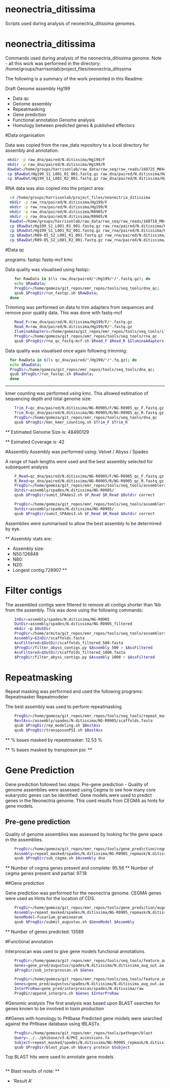 # neonectria_ditissima
Scripts used during analysis of neonectria_ditissima genomes.

neonectria_ditissima
====================

Commands used during analysis of the neonectria_ditissima genome. Note - all this work was performed in the directory: /home/groups/harrisonlab/project_files/neonectria_ditissima

The following is a summary of the work presented in this Readme:

Draft Genome assembly Hg199
  * Data qc
  * Genome assembly
  * Repeatmasking
  * Gene prediction
  * Functional annotation
Genome analysis
  * Homology between predicted genes & published effectors


#Data organisation

Data was copied from the raw_data repository to a local directory for assembly
and annotation.


```bash
 mkdir -p raw_dna/paired/N.ditissima/Hg199/F
 mkdir -p raw_dna/paired/N.ditissima/Hg199/R
 RawDat=/home/groups/harrisonlab/raw_data/raw_seq/raw_reads/160725_M04465_0020-AP1N0
 cp $RawDat/Hg199_S1_L001_R1_001.fastq.gz raw_dna/paired/N.ditissima/Hg199/F/.
 cp $RawDat/Hg199_S1_L001_R2_001.fastq.gz raw_dna/paired/N.ditissima/Hg199/R/.
```

RNA data was also copied into the project area:

```bash
  cd /home/groups/harrisonlab/project_files/neonectria_ditissima
  mkdir -p raw_rna/paired/N.ditissima/Hg199/F
  mkdir -p raw_rna/paired/N.ditissima/Hg199/R
  mkdir -p raw_dna/paired/N.ditissima/R0905/F
  mkdir -p raw_dna/paired/N.ditissima/R0905/R
  RawDat=/home/groups/harrisonlab/raw_data/raw_seq/raw_reads/160718_M04465_0018_ANU02
  cp $RawDat/Hg199_S1_L001_R1_001.fastq.gz raw_rna/paired/N.ditissima/Hg199/F/.
  cp $RawDat/Hg199_S1_L001_R2_001.fastq.gz raw_rna/paired/N.ditissima/Hg199/R/.
  cp $RawDat/R09-05_S2_L001_R1_001.fastq.gz raw_rna/paired/N.ditissima/R0905/F/.
  cp $RawDat/R09-05_S2_L001_R2_001.fastq.gz raw_rna/paired/N.ditissima/R0905/R/.
```


#Data qc

programs: fastqc fastq-mcf kmc

Data quality was visualised using fastqc:

```bash
    for RawData in $(ls raw_dna/paired/*/Hg199/*/*.fastq.gz); do
    echo $RawData;
    ProgDir=/home/gomeza/git_repos/emr_repos/tools/seq_tools/dna_qc;
    qsub $ProgDir/run_fastqc.sh $RawData;
  done
```

Trimming was performed on data to trim adapters from sequences and remove poor quality data.
This was done with fastq-mcf


```bash
    Read_F=raw_dna/paired/N.ditissima/Hg199/F/*.fastq.gz
    Read_R=raw_dna/paired/N.ditissima/Hg199/R/*.fastq.gz
    IluminaAdapters=/home/gomeza/git_repos/emr_repos/tools/seq_tools/illumina_full_adapters.fa
    ProgDir=/home/gomeza/git_repos/emr_repos/tools/seq_tools/rna_qc
    qsub $ProgDir/rna_qc_fastq-mcf.sh $Read_F $Read_R $IluminaAdapters DNA
```

Data quality was visualised once again following trimming:

```bash
  for RawData in $(ls qc_dna/paired/*/Hg199/*/*.fq.gz); do
  echo $RawData;
  ProgDir=/home/gomeza/git_repos/emr_repos/tools/seq_tools/dna_qc;
  qsub $ProgDir/run_fastqc.sh $RawData;
  done
```
----

kmer counting was performed using kmc.
This allowed estimation of sequencing depth and total genome size:

```bash
	Trim_F=qc_dna/paired/N.ditissima/NG-R0905/F/NG-R0905_qc_F.fastq.gz
	Trim_R=qc_dna/paired/N.ditissima/NG-R0905/R/NG-R0905_qc_R.fastq.gz
	ProgDir=/home/gomeza/git_repos/emr_repos/tools/seq_tools/dna_qc
	qsub $ProgDir/kmc_kmer_counting.sh $Trim_F $Trim_R
```

** Estimated Genome Size is: 48490129

** Esimated Coverage is: 42

#Assembly
Assembly was performed using: Velvet / Abyss / Spades

A range of hash lengths were used and the best assembly selected for subsequent analysis


```bash
	F_Read=qc_dna/paired/N.ditissima/NG-R0905/F/NG-R0905_qc_F.fastq.gz
	R_Read=qc_dna/paired/N.ditissima/NG-R0905/R/NG-R0905_qc_R.fastq.gz
	ProgDir=/home/gomeza/git_repos/emr_repos/tools/seq_tools/assemblers/spades
	Outdir=assembly/spades/N.ditissima/NG-R0905/
	qsub $ProgDir/sumit_SPAdes2.sh $F_Read $R_Read $Outdir correct
```

```bash
	ProgDir=/home/gomeza/git_repos/emr_repos/tools/seq_tools/assemblers/spades
	Outdir=assembly/spades/N.ditissima/NG-R0905/
	qsub $ProgDir/sumit_SPAdes3.sh $F_Read $R_Read $Outdir correct
```

Assemblies were summarised to allow the best assembly to be determined by eye.

** Assembly stats are:
  * Assembly size:
  * N50:126848
  * N80:
  * N20:
  * Longest contig:728907
  **

# Filter contigs

The assembled contigs were filtered to remove all contigs shorter than 1kb from
the assembly. This was done using the following commands:

```bash
	InDir=assembly/spades/N.ditissima/NG-R0905
	OutDir=assembly/spades/N.ditissima/NG-R0905_filtered
	mkdir –p $OutDir
  	ProgDir=/home/armita/git_repos/emr_repos/tools/seq_tools/assemblers/abyss
  	Assembly=$InDir/scaffolds.fasta
  	AssFiltered=$OutDir/scaffolds_filtered_500.fasta
  	$ProgDir/filter_abyss_contigs.py $Assembly 500 > $AssFiltered
  	AssFiltered=$OutDir/scaffolds_filtered_1000.fasta
  	$ProgDir/filter_abyss_contigs.py $Assembly 1000 > $AssFiltered
```

# Repeatmasking

Repeat masking was performed and used the following programs: Repeatmasker Repeatmodeler

The best assembly was used to perform repeatmasking

```bash
	ProgDir=/home/gomeza/git_repos/emr_repos/tools/seq_tools/repeat_masking
	BestAss=/assembly/spades/N.ditissima/NG-R0905/scaffolds.fasta
	qsub $ProgDir/rep_modeling.sh $BestAss
	qsub $ProgDir/transposonPSI.sh $BestAss
 ```

** % bases masked by repeatmasker: 12.53 %

** % bases masked by transposon psi: **


# Gene Prediction
Gene prediction followed two steps:
Pre-gene prediction - Quality of genome assemblies were assessed using Cegma to see how many core eukaryotic genes can be identified.
Gene models were used to predict genes in the Neonectria genome. This used results from CEGMA as hints for gene models.

## Pre-gene prediction
Quality of genome assemblies was assessed by looking for the gene space in the assemblies.

```bash
  	ProgDir=/home/gomeza/git_repos/emr_repos/tools/gene_prediction/cegma
  	Assembly=repeat_masked/spades/N.ditissima/NG-R0905_repmask/N.ditissima_contigs_unmasked.fa
  	qsub $ProgDir/sub_cegma.sh $Assembly dna
```

** Number of cegma genes present and complete: 95.56
** Number of cegma genes present and partial: 97.18

##Gene prediction

Gene prediction was performed for the neonectria genome.
CEGMA genes were used as Hints for the location of CDS.

```bash
	ProgDir=/home/gomeza/git_repos/emr_repos/tools/gene_prediction/augustus
  	Assembly=repeat_masked/spades/N.ditissima/NG-R0905_repmask/N.ditissima_contigs_unmasked.fa
  	GeneModel=fusarium_graminearum
  	qsub $ProgDir/submit_augustus.sh $GeneModel $Assembly
```

** Number of genes predicted: 13589

#Functional annotation

Interproscan was used to give gene models functional annotations.

```bash
	ProgDir=/home/gomeza/git_repos/emr_repos/tools/seq_tools/feature_annotation/interproscan/
  	Genes=gene_pred/augustus/spades/N.ditissima/N.ditissima_aug_out.aa
  	$ProgDir/sub_interproscan.sh $Genes
```

```bash
	ProgDir=/home/gomeza/git_repos/emr_repos/tools/seq_tools/feature_annotation/interproscan
	Genes=gene_pred/augustus/spades/N.ditissima/N.ditissima_aug_out.aa
	InterProRaw=gene_pred/interproscan/spades/N.ditissima/raw
	ProgDir/append_interpro.sh $Genes $InterProRaw
```

#Genomic analysis
The first analysis was based upon BLAST searches for genes known to be involved in toxin production


##Genes with homology to PHIbase
Predicted gene models were searched against the PHIbase database using tBLASTx.

```bash
	ProgDir=/home/gomeza/git_repos/emr_repos/tools/pathogen/blast
	Query=../../phibase/v3.8/PHI_accessions.fa
	Subject=repeat_masked/spades/N.ditissima/NG-R0905_repmask/N.ditissima_contigs_unmasked.fa
	qsub $ProgDir/blast_pipe.sh $Query protein $Subject
```

Top BLAST hits were used to annotate gene models.

```bash

```

** Blast results of note: **
  * 'Result A'
